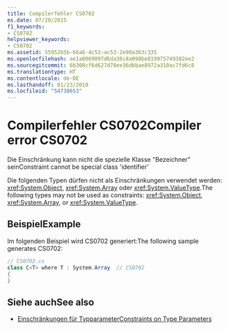 ```yaml
---
title: Compilerfehler CS0702
ms.date: 07/20/2015
f1_keywords:
- CS0702
helpviewer_keywords:
- CS0702
ms.assetid: 55952b5b-66a6-4c53-ac53-2e90a363c335
ms.openlocfilehash: ae1a0069097d6da36c8a098be819975749382ee2
ms.sourcegitcommit: 6b308cf6d627d78ee36dbbae8972a310ac7fd6c8
ms.translationtype: HT
ms.contentlocale: de-DE
ms.lasthandoff: 01/23/2019
ms.locfileid: "54738653"
---
```

# <a name="compiler-error-cs0702"></a><span data-ttu-id="a420c-102">Compilerfehler CS0702</span><span class="sxs-lookup"><span data-stu-id="a420c-102">Compiler error CS0702</span></span>
<span data-ttu-id="a420c-103">Die Einschränkung kann nicht die spezielle Klasse "Bezeichner" sein</span><span class="sxs-lookup"><span data-stu-id="a420c-103">Constraint cannot be special class 'identifier'</span></span>  
  
 <span data-ttu-id="a420c-104">Die folgenden Typen dürfen nicht als Einschränkungen verwendet werden: <xref:System.Object>, <xref:System.Array> oder <xref:System.ValueType>.</span><span class="sxs-lookup"><span data-stu-id="a420c-104">The following types may not be used as constraints:  <xref:System.Object>, <xref:System.Array>, or <xref:System.ValueType>.</span></span>  
  
## <a name="example"></a><span data-ttu-id="a420c-105">Beispiel</span><span class="sxs-lookup"><span data-stu-id="a420c-105">Example</span></span>  
 <span data-ttu-id="a420c-106">Im folgenden Beispiel wird CS0702 generiert:</span><span class="sxs-lookup"><span data-stu-id="a420c-106">The following sample generates CS0702:</span></span>  
  
```csharp  
// CS0702.cs  
class C<T> where T : System.Array  // CS0702  
{  
}  
```  
  
## <a name="see-also"></a><span data-ttu-id="a420c-107">Siehe auch</span><span class="sxs-lookup"><span data-stu-id="a420c-107">See also</span></span>

- [<span data-ttu-id="a420c-108">Einschränkungen für Typparameter</span><span class="sxs-lookup"><span data-stu-id="a420c-108">Constraints on Type Parameters</span></span>](../../programming-guide/generics/constraints-on-type-parameters.md)
